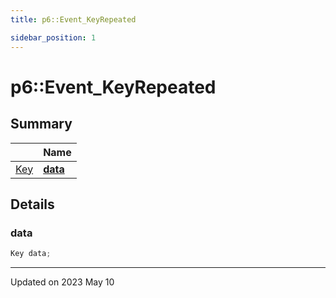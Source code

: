 ```yaml
---
title: p6::Event_KeyRepeated

sidebar_position: 1
---
```


# p6::Event_KeyRepeated







## Summary

|                | Name           |
| -------------- | -------------- |
| [Key](/reference/Types/key) | **[data](/reference/Types/event___key_repeated#data)**  |

## Details


### data

```cpp
Key data;
```


-------------------------------

Updated on 2023 May 10